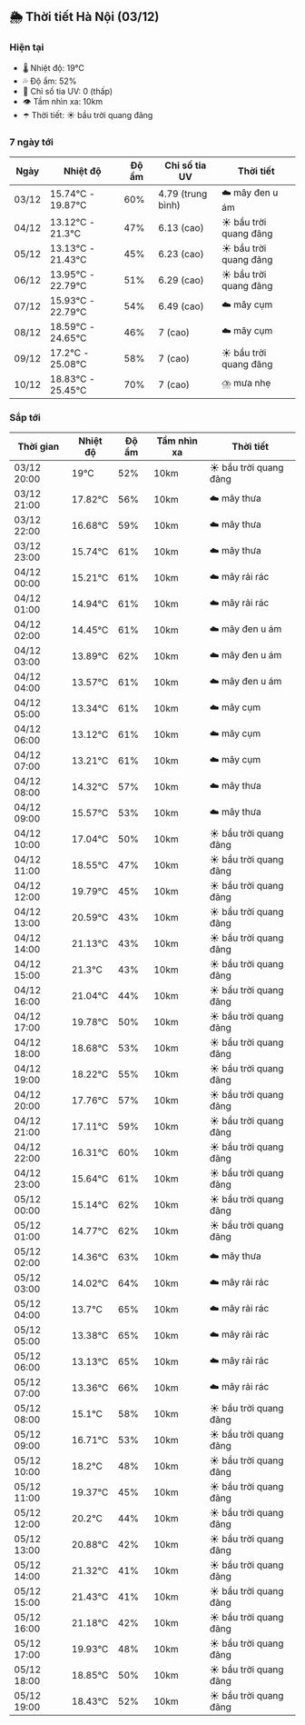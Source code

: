 ## 🌦️ Thời tiết Hà Nội (03/12)

### Hiện tại

- 🌡️ Nhiệt độ: 19℃
- 💦 Độ ẩm: 52%
- 🌟 Chỉ số tia UV: 0 (thấp)
- 👁️ Tầm nhìn xa: 10km
- ☂️ Thời tiết: ☀️ bầu trời quang đãng

### 7 ngày tới

| Ngày | Nhiệt độ | Độ ẩm | Chỉ số tia UV | Thời tiết |
| --- | --- | --- | --- | --- |
| 03/12 | 15.74℃ - 19.87℃ | 60% | 4.79 (trung bình) | ☁️ mây đen u ám |
| 04/12 | 13.12℃ - 21.3℃ | 47% | 6.13 (cao) | ☀️ bầu trời quang đãng |
| 05/12 | 13.13℃ - 21.43℃ | 45% | 6.23 (cao) | ☀️ bầu trời quang đãng |
| 06/12 | 13.95℃ - 22.79℃ | 51% | 6.29 (cao) | ☀️ bầu trời quang đãng |
| 07/12 | 15.93℃ - 22.79℃ | 54% | 6.49 (cao) | ☁️ mây cụm |
| 08/12 | 18.59℃ - 24.65℃ | 46% | 7 (cao) | ☁️ mây cụm |
| 09/12 | 17.2℃ - 25.08℃ | 58% | 7 (cao) | ☀️ bầu trời quang đãng |
| 10/12 | 18.83℃ - 25.45℃ | 70% | 7 (cao) | ⛈️ mưa nhẹ |

### Sắp tới

| Thời gian | Nhiệt độ | Độ ẩm | Tầm nhìn xa | Thời tiết |
| --- | --- | --- | --- | --- |
| 03/12 20:00 | 19℃ | 52% | 10km | ☀️ bầu trời quang đãng |
| 03/12 21:00 | 17.82℃ | 56% | 10km | ☁️ mây thưa |
| 03/12 22:00 | 16.68℃ | 59% | 10km | ☁️ mây thưa |
| 03/12 23:00 | 15.74℃ | 61% | 10km | ☁️ mây thưa |
| 04/12 00:00 | 15.21℃ | 61% | 10km | ☁️ mây rải rác |
| 04/12 01:00 | 14.94℃ | 61% | 10km | ☁️ mây rải rác |
| 04/12 02:00 | 14.45℃ | 61% | 10km | ☁️ mây đen u ám |
| 04/12 03:00 | 13.89℃ | 62% | 10km | ☁️ mây đen u ám |
| 04/12 04:00 | 13.57℃ | 61% | 10km | ☁️ mây đen u ám |
| 04/12 05:00 | 13.34℃ | 61% | 10km | ☁️ mây cụm |
| 04/12 06:00 | 13.12℃ | 61% | 10km | ☁️ mây cụm |
| 04/12 07:00 | 13.21℃ | 61% | 10km | ☁️ mây cụm |
| 04/12 08:00 | 14.32℃ | 57% | 10km | ☁️ mây thưa |
| 04/12 09:00 | 15.57℃ | 53% | 10km | ☁️ mây thưa |
| 04/12 10:00 | 17.04℃ | 50% | 10km | ☀️ bầu trời quang đãng |
| 04/12 11:00 | 18.55℃ | 47% | 10km | ☀️ bầu trời quang đãng |
| 04/12 12:00 | 19.79℃ | 45% | 10km | ☀️ bầu trời quang đãng |
| 04/12 13:00 | 20.59℃ | 43% | 10km | ☀️ bầu trời quang đãng |
| 04/12 14:00 | 21.13℃ | 43% | 10km | ☀️ bầu trời quang đãng |
| 04/12 15:00 | 21.3℃ | 43% | 10km | ☀️ bầu trời quang đãng |
| 04/12 16:00 | 21.04℃ | 44% | 10km | ☀️ bầu trời quang đãng |
| 04/12 17:00 | 19.78℃ | 50% | 10km | ☀️ bầu trời quang đãng |
| 04/12 18:00 | 18.68℃ | 53% | 10km | ☀️ bầu trời quang đãng |
| 04/12 19:00 | 18.22℃ | 55% | 10km | ☀️ bầu trời quang đãng |
| 04/12 20:00 | 17.76℃ | 57% | 10km | ☀️ bầu trời quang đãng |
| 04/12 21:00 | 17.11℃ | 59% | 10km | ☀️ bầu trời quang đãng |
| 04/12 22:00 | 16.31℃ | 60% | 10km | ☀️ bầu trời quang đãng |
| 04/12 23:00 | 15.64℃ | 61% | 10km | ☀️ bầu trời quang đãng |
| 05/12 00:00 | 15.14℃ | 62% | 10km | ☀️ bầu trời quang đãng |
| 05/12 01:00 | 14.77℃ | 62% | 10km | ☀️ bầu trời quang đãng |
| 05/12 02:00 | 14.36℃ | 63% | 10km | ☁️ mây thưa |
| 05/12 03:00 | 14.02℃ | 64% | 10km | ☁️ mây rải rác |
| 05/12 04:00 | 13.7℃ | 65% | 10km | ☁️ mây rải rác |
| 05/12 05:00 | 13.38℃ | 65% | 10km | ☁️ mây rải rác |
| 05/12 06:00 | 13.13℃ | 65% | 10km | ☁️ mây rải rác |
| 05/12 07:00 | 13.36℃ | 66% | 10km | ☁️ mây rải rác |
| 05/12 08:00 | 15.1℃ | 58% | 10km | ☀️ bầu trời quang đãng |
| 05/12 09:00 | 16.71℃ | 53% | 10km | ☀️ bầu trời quang đãng |
| 05/12 10:00 | 18.2℃ | 48% | 10km | ☀️ bầu trời quang đãng |
| 05/12 11:00 | 19.37℃ | 45% | 10km | ☀️ bầu trời quang đãng |
| 05/12 12:00 | 20.2℃ | 44% | 10km | ☀️ bầu trời quang đãng |
| 05/12 13:00 | 20.88℃ | 42% | 10km | ☀️ bầu trời quang đãng |
| 05/12 14:00 | 21.32℃ | 41% | 10km | ☀️ bầu trời quang đãng |
| 05/12 15:00 | 21.43℃ | 41% | 10km | ☀️ bầu trời quang đãng |
| 05/12 16:00 | 21.18℃ | 42% | 10km | ☀️ bầu trời quang đãng |
| 05/12 17:00 | 19.93℃ | 48% | 10km | ☀️ bầu trời quang đãng |
| 05/12 18:00 | 18.85℃ | 50% | 10km | ☀️ bầu trời quang đãng |
| 05/12 19:00 | 18.43℃ | 52% | 10km | ☀️ bầu trời quang đãng |
